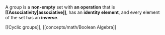 A group is a **non-empty** set with **an operation** that is **[[Associativity|associative]]**, has an **identity element**, and every element of the set has an **inverse**.

[[Cyclic groups]], [[concepts/math/Boolean Algebra]]
